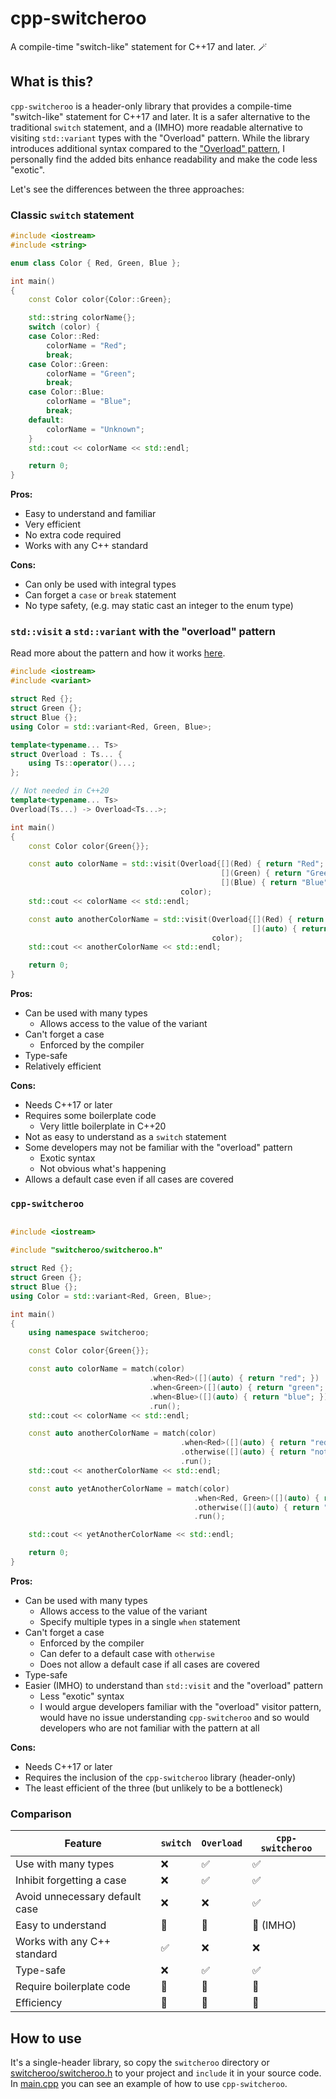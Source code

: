 # cpp-switcheroo

A compile-time "switch-like" statement for C++17 and later. 🪄

## What is this?

`cpp-switcheroo` is a header-only library that provides a compile-time "switch-like" statement for C++17 and later.
It is a safer alternative to the traditional `switch` statement, and a (IMHO) more readable alternative to
visiting `std::variant` types with the "Overload" pattern.
While the library introduces additional syntax compared to
the ["Overload" pattern](#stdvisit-a-stdvariant-with-the-overload-pattern),
I personally find the added bits enhance readability and make the code less "exotic".

Let's see the differences between the three approaches:

### Classic `switch` statement

```cpp
#include <iostream>
#include <string>

enum class Color { Red, Green, Blue };

int main()
{
    const Color color{Color::Green};

    std::string colorName{};
    switch (color) {
    case Color::Red:
        colorName = "Red";
        break;
    case Color::Green:
        colorName = "Green";
        break;
    case Color::Blue:
        colorName = "Blue";
        break;
    default:
        colorName = "Unknown";
    }
    std::cout << colorName << std::endl;

    return 0;
}
```

**Pros:**

- Easy to understand and familiar
- Very efficient
- No extra code required
- Works with any C++ standard

**Cons:**

- Can only be used with integral types
- Can forget a `case` or `break` statement
- No type safety, (e.g. may static cast an integer to the enum type)

### `std::visit` a `std::variant` with the "overload" pattern

Read more about the pattern and how it
works [here](https://www.modernescpp.com/index.php/visiting-a-std-variant-with-the-overload-pattern/).

```cpp
#include <iostream>
#include <variant>

struct Red {};
struct Green {};
struct Blue {};
using Color = std::variant<Red, Green, Blue>;

template<typename... Ts>
struct Overload : Ts... {
    using Ts::operator()...;
};

// Not needed in C++20
template<typename... Ts>
Overload(Ts...) -> Overload<Ts...>;

int main()
{
    const Color color{Green{}};

    const auto colorName = std::visit(Overload{[](Red) { return "Red"; },
                                               [](Green) { return "Green"; },
                                               [](Blue) { return "Blue"; }},
                                      color);
    std::cout << colorName << std::endl;

    const auto anotherColorName = std::visit(Overload{[](Red) { return "Red"; },
                                                      [](auto) { return "not red"; }},
                                             color);
    std::cout << anotherColorName << std::endl;

    return 0;
}
```

**Pros:**

- Can be used with many types
    - Allows access to the value of the variant
- Can't forget a case
    - Enforced by the compiler
- Type-safe
- Relatively efficient

**Cons:**

- Needs C++17 or later
- Requires some boilerplate code
    - Very little boilerplate in C++20
- Not as easy to understand as a `switch` statement
- Some developers may not be familiar with the "overload" pattern
    - Exotic syntax
    - Not obvious what's happening
- Allows a default case even if all cases are covered

### `cpp-switcheroo`

```cpp

#include <iostream>

#include "switcheroo/switcheroo.h"

struct Red {};
struct Green {};
struct Blue {};
using Color = std::variant<Red, Green, Blue>;

int main()
{
    using namespace switcheroo;

    const Color color{Green{}};

    const auto colorName = match(color)
                               .when<Red>([](auto) { return "red"; })
                               .when<Green>([](auto) { return "green"; })
                               .when<Blue>([](auto) { return "blue"; })
                               .run();
    std::cout << colorName << std::endl;

    const auto anotherColorName = match(color)
                                      .when<Red>([](auto) { return "red"; })
                                      .otherwise([](auto) { return "not red"; })
                                      .run();
    std::cout << anotherColorName << std::endl;

    const auto yetAnotherColorName = match(color)
                                         .when<Red, Green>([](auto) { return "red or green"; })
                                         .otherwise([](auto) { return "blue"; })
                                         .run();

    std::cout << yetAnotherColorName << std::endl;

    return 0;
}
```

**Pros:**

- Can be used with many types
    - Allows access to the value of the variant
    - Specify multiple types in a single `when` statement
- Can't forget a case
    - Enforced by the compiler
    - Can defer to a default case with `otherwise`
    - Does not allow a default case if all cases are covered
- Type-safe
- Easier (IMHO) to understand than `std::visit` and the "overload" pattern
    - Less "exotic" syntax
    - I would argue developers familiar with the "overload" visitor pattern,
      would have no issue understanding `cpp-switcheroo` and so would developers who are not familiar with the pattern
      at all

**Cons:**

- Needs C++17 or later
- Requires the inclusion of the `cpp-switcheroo` library (header-only)
- The least efficient of the three (but unlikely to be a bottleneck)

### Comparison

| Feature                        | `switch` | `Overload` | `cpp-switcheroo` |
|--------------------------------|----------|------------|------------------|
| Use with many types            | ❌        | ✅          | ✅                |
| Inhibit forgetting a case      | ❌        | ✅          | ✅                |
| Avoid unnecessary default case | ❌        | ❌          | ✅                |
| Easy to understand             | 🥇       | 🥉         | 🥈 (IMHO)        |
| Works with any C++ standard    | ✅        | ❌          | ❌                |
| Type-safe                      | ❌        | ✅          | ✅                |
| Require boilerplate code       | 🥇       | 🥈         | 🥉               |
| Efficiency                     | 🥇       | 🥈         | 🥉               |

## How to use

It's a single-header library, so copy the `switcheroo` directory or [switcheroo/switcheroo.h](switcheroo/switcheroo.h)
to your project and `include` it in your source code.
In [main.cpp](main.cpp) you can see an example of how to use `cpp-switcheroo`.
